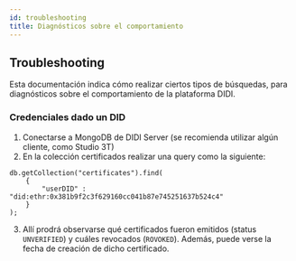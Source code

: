 ```yaml
---
id: troubleshooting
title: Diagnósticos sobre el comportamiento
---
```


## Troubleshooting

Esta documentación indica cómo realizar ciertos tipos de búsquedas, para diagnósticos sobre el comportamiento de la plataforma DIDI.

### Credenciales dado un DID

1. Conectarse a MongoDB de DIDI Server (se recomienda utilizar algún cliente, como Studio 3T)
2. En la colección certificados realizar una query como la siguiente:
```
db.getCollection("certificates").find(
    { 
        "userDID" : "did:ethr:0x381b9f2c3f629160cc041b87e745251637b524c4"
    }
);
```
3. Allí prodrá observarse qué certificados fueron emitidos (status `UNVERIFIED`) y cuáles revocados (`ROVOKED`). Además, puede verse la fecha de creación de dicho certificado.